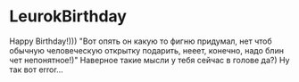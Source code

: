 # LeurokBirthday
Happy Birthday!)))
"Вот опять он какую то фигню придумал, нет чтоб обычную человеческую открытку подарить,
нееет, конечно, надо блин чет непонятное!)"
Наверное такие мысли у тебя сейчас в голове да?)
Ну так вот error...
